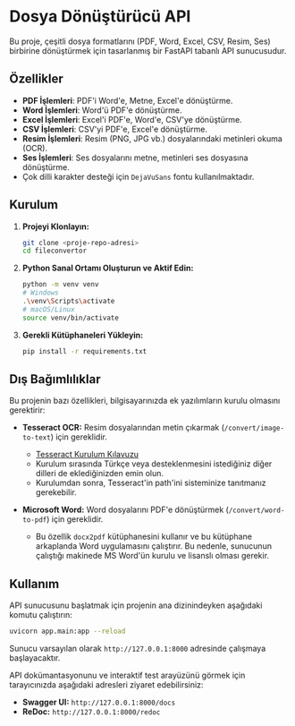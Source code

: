 # Dosya Dönüştürücü API

Bu proje, çeşitli dosya formatlarını (PDF, Word, Excel, CSV, Resim, Ses) birbirine dönüştürmek için tasarlanmış bir FastAPI tabanlı API sunucusudur.

## Özellikler

- **PDF İşlemleri**: PDF'i Word'e, Metne, Excel'e dönüştürme.
- **Word İşlemleri**: Word'ü PDF'e dönüştürme.
- **Excel İşlemleri**: Excel'i PDF'e, Word'e, CSV'ye dönüştürme.
- **CSV İşlemleri**: CSV'yi PDF'e, Excel'e dönüştürme.
- **Resim İşlemleri**: Resim (PNG, JPG vb.) dosyalarındaki metinleri okuma (OCR).
- **Ses İşlemleri**: Ses dosyalarını metne, metinleri ses dosyasına dönüştürme.
- Çok dilli karakter desteği için `DejaVuSans` fontu kullanılmaktadır.

## Kurulum

1.  **Projeyi Klonlayın:**
    ```bash
    git clone <proje-repo-adresi>
    cd fileconvertor
    ```

2.  **Python Sanal Ortamı Oluşturun ve Aktif Edin:**
    ```bash
    python -m venv venv
    # Windows
    .\venv\Scripts\activate
    # macOS/Linux
    source venv/bin/activate
    ```

3.  **Gerekli Kütüphaneleri Yükleyin:**
    ```bash
    pip install -r requirements.txt
    ```

## Dış Bağımlılıklar

Bu projenin bazı özellikleri, bilgisayarınızda ek yazılımların kurulu olmasını gerektirir:

-   **Tesseract OCR:** Resim dosyalarından metin çıkarmak (`/convert/image-to-text`) için gereklidir.
    -   [Tesseract Kurulum Kılavuzu](https://github.com/tesseract-ocr/tessdoc)
    -   Kurulum sırasında Türkçe veya desteklenmesini istediğiniz diğer dilleri de eklediğinizden emin olun.
    -   Kurulumdan sonra, Tesseract'in path'ini sisteminize tanıtmanız gerekebilir.

-   **Microsoft Word:** Word dosyalarını PDF'e dönüştürmek (`/convert/word-to-pdf`) için gereklidir.
    -   Bu özellik `docx2pdf` kütüphanesini kullanır ve bu kütüphane arkaplanda Word uygulamasını çalıştırır. Bu nedenle, sunucunun çalıştığı makinede MS Word'ün kurulu ve lisanslı olması gerekir.

## Kullanım

API sunucusunu başlatmak için projenin ana dizinindeyken aşağıdaki komutu çalıştırın:

```bash
uvicorn app.main:app --reload
```

Sunucu varsayılan olarak `http://127.0.0.1:8000` adresinde çalışmaya başlayacaktır.

API dokümantasyonunu ve interaktif test arayüzünü görmek için tarayıcınızda aşağıdaki adresleri ziyaret edebilirsiniz:

-   **Swagger UI:** `http://127.0.0.1:8000/docs`
-   **ReDoc:** `http://127.0.0.1:8000/redoc` 